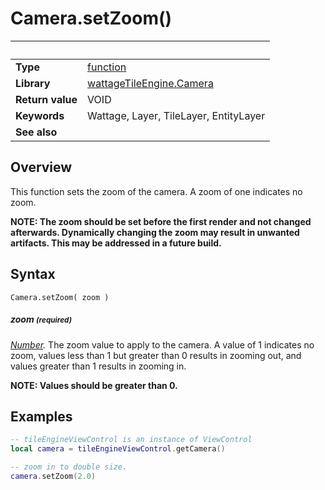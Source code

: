 # Camera.setZoom()

|                      | &nbsp;
| -------------------- | ---------------------------------------------------------------
| __Type__             | [function](http://docs.coronalabs.com/api/type/Function.html)
| __Library__          | [wattageTileEngine.Camera](type_camera.markdown)
| __Return value__     | VOID
| __Keywords__         | Wattage, Layer, TileLayer, EntityLayer
| __See also__         |


## Overview

This function sets the zoom of the camera.  A zoom of one indicates no
zoom.

**NOTE: The zoom should be set before the first render and not changed
afterwards.  Dynamically changing the zoom may result in unwanted
artifacts.  This may be addressed in a future build.**

## Syntax

	Camera.setZoom( zoom )

##### zoom <small>(required)</small>
_[Number](https://docs.coronalabs.com/api/type/Number.html)._ The zoom
value to apply to the camera.  A value of 1 indicates no zoom, values
less than 1 but greater than 0 results in zooming out, and values greater
than 1 results in zooming in.

**NOTE: Values should be greater than 0.**

## Examples

``````lua
-- tileEngineViewControl is an instance of ViewControl
local camera = tileEngineViewControl.getCamera()

-- zoom in to double size.
camera.setZoom(2.0)
``````
